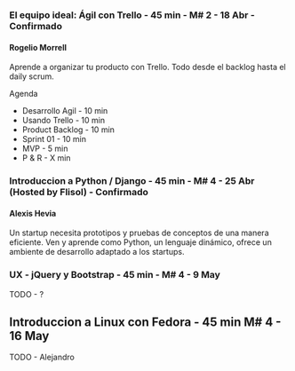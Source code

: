 
### El equipo ideal: Ágil con Trello - 45 min - M# 2 -  18 Abr - Confirmado
#### Rogelio Morrell
Aprende a organizar tu producto con Trello. Todo desde el backlog hasta el daily scrum.

Agenda
* Desarrollo Agil - 10 min
* Usando Trello   - 10 min
* Product Backlog - 10 min
* Sprint 01       - 10 min
* MVP             -  5 min
* P & R           -  X min


### Introduccion a Python / Django - 45 min - M# 4 -  25 Abr (Hosted by Flisol) - Confirmado
#### Alexis Hevia
Un startup necesita prototipos y pruebas de conceptos de una manera eficiente. Ven y aprende como Python, un lenguaje dinámico, ofrece un ambiente de desarrollo adaptado a los startups.


### UX - jQuery y Bootstrap - 45 min - M# 4  - 9 May

TODO - ?


## Introduccion a Linux con Fedora - 45 min M# 4 - 16 May

TODO - Alejandro 
